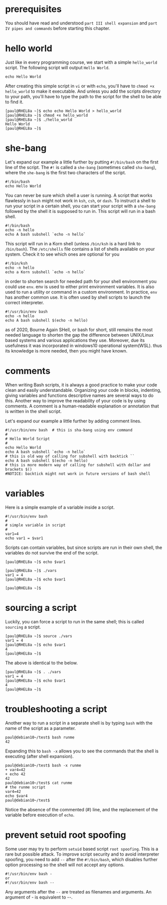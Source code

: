 # prerequisites

You should have read and understood `part III shell expansion` and
`part IV pipes and commands` before starting this chapter.

# hello world

Just like in every programming course, we start with a simple
`hello_world` script. The following script will output `Hello World`.

    echo Hello World

After creating this simple script in `vi` or with `echo`, you\'ll have
to `chmod +x hello_world` to make it executable. And
unless you add the scripts directory to your path, you\'ll have to type
the path to the script for the shell to be able to find it.

    [paul@RHEL8a ~]$ echo echo Hello World > hello_world
    [paul@RHEL8a ~]$ chmod +x hello_world 
    [paul@RHEL8a ~]$ ./hello_world 
    Hello World
    [paul@RHEL8a ~]$

# she-bang

Let\'s expand our example a little further by putting `#!/bin/bash` on
the first line of the script. The `#!` is called a
`she-bang` (sometimes called `sha-bang`), where the
`she-bang` is the first two characters of the script.

    #!/bin/bash
    echo Hello World

You can never be sure which shell a user is running. A script that works
flawlessly in `bash` might not work in `ksh`,
`csh`, or `dash`. To instruct a shell to run your script
in a certain shell, you can start your script with a
`she-bang` followed by the shell it is supposed to run in.
This script will run in a bash shell.

    #!/bin/bash
    echo -n hello
    echo A bash subshell `echo -n hello`
            

This script will run in a Korn shell (unless `/bin/ksh` is a hard link
to `/bin/bash`). The `/etc/shells` file contains a list of
shells available on your system. Check it to see which ones are optional
for you

    #!/bin/ksh
    echo -n hello
    echo a Korn subshell `echo -n hello`
            

in order to shorten search for needed path for your shell environment
you could use `env`. env is used to either print environment variables.
It is also used to run a utility or command in a custom environment. In
practice, `env` has another common use. It is often used by shell
scripts to launch the correct interpreter.

    #!/usr/bin/env bash
    echo -n hello
    echo A bash subshell $(echo -n hello)
            

as of 2020, Bourne Again SHell, or bash for short, still remains the
most needed language to shorten the gap the difference between
UNIX/Linux based systems and various applications they use. Moreover,
due its usefulness it was incorporated in windows10 operational
system(WSL). thus its knowledge is more needed, then you might have
known.

# comments

When writing Bash scripts, it is always a good practice to make your
code clean and easily understandable. Organizing your code in blocks,
indenting, giving variables and functions descriptive names are several
ways to do this. Another way to improve the readability of your code is
by using comments. A comment is a human-readable explanation or
annotation that is written in the shell script.

Let\'s expand our example a little further by adding comment lines.

    #!/usr/bin/env bash  # this is sha-bang using env command
    #
    # Hello World Script
    #
    echo Hello World
    echo A bash subshell `echo -n hello` 
    # this is old way of calling for subshell with backtick ``
    echo A bash subshell $(echo -n hello) 
    # this is more modern way of calling for subshell with dollar and brackets $()
    #NOTICE: backtick might not work in future versions of bash shell

# variables

Here is a simple example of a variable inside a script.

    #!/usr/bin/env bash
    #
    # simple variable in script
    #
    var1=4
    echo var1 = $var1

Scripts can contain variables, but since scripts are run in their own
shell, the variables do not survive the end of the script.

    [paul@RHEL8a ~]$ echo $var1

    [paul@RHEL8a ~]$ ./vars
    var1 = 4
    [paul@RHEL8a ~]$ echo $var1

    [paul@RHEL8a ~]$

# sourcing a script

Luckily, you can force a script to run in the same shell; this is called
`sourcing` a script.

    [paul@RHEL8a ~]$ source ./vars
    var1 = 4
    [paul@RHEL8a ~]$ echo $var1
    4
    [paul@RHEL8a ~]$ 
            

The above is identical to the below.

    [paul@RHEL8a ~]$ . ./vars
    var1 = 4
    [paul@RHEL8a ~]$ echo $var1
    4
    [paul@RHEL8a ~]$ 
            

# troubleshooting a script

Another way to run a script in a separate shell is by typing `bash` with
the name of the script as a parameter.

    paul@debian10~/test$ bash runme
    42

Expanding this to `bash -x` allows you to see the commands
that the shell is executing (after shell expansion).

    paul@debian10~/test$ bash -x runme
    + var4=42
    + echo 42
    42
    paul@debian10~/test$ cat runme
    # the runme script
    var4=42
    echo $var4
    paul@debian10~/test$

Notice the absence of the commented (#) line, and the replacement of the
variable before execution of `echo`.

# prevent setuid root spoofing

Some user may try to perform `setuid` based script
`root spoofing`. This is a rare but possible attack. To improve script
security and to avoid interpreter spoofing, you need to add `--` after
the `#!/bin/bash`, which disables further option processing so the shell
will not accept any options.

    #!/usr/bin/env bash -
    or
    #!/usr/bin/env bash --

Any arguments after the `--` are treated as filenames and
arguments. An argument of - is equivalent to \--.

